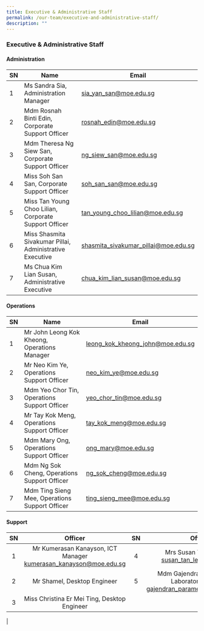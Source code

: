 ```yaml
---
title: Executive & Administrative Staff
permalink: /our-team/executive-and-administrative-staff/
description: ""
---
```

### Executive & Administrative Staff

#### Administration



| SN | Name | Email |
| -------- | -------- | -------- |
| 1     | Ms Sandra Sia, Administration Manager     | [sia_yan_san@moe.edu.sg](mailto:sia_yan_san@moe.edu.sg)      |
| 2     | Mdm Rosnah Binti Edin, Corporate Support Officer     | [rosnah_edin@moe.edu.sg](mailto:rosnah_edin@moe.edu.sg)      |
| 3     | Mdm Theresa Ng Siew San, Corporate Support Officer       | [ng_siew_san@moe.edu.sg](mailto:ng_siew_san@moe.edu.sg)      |
| 4     | Miss Soh San San, Corporate Support Officer       | [soh_san_san@moe.edu.sg](mailto:soh_san_san@moe.edu.sg)         |
| 5     | Miss Tan Young Choo Lilian, Corporate Support Officer       | [tan_young_choo_lilian@moe.edu.sg](mailto:tan_young_choo_lilian@moe.edu.sg)    |
| 6     | Miss Shasmita Sivakumar Pillai, Administrative Executive   | [shasmita_sivakumar_pillai@moe.edu.sg](mailto:shasmita_sivakumar_pillai@moe.edu.sg)     |
| 7     | Ms Chua Kim Lian Susan, Administrative Executive       | [chua_kim_lian_susan@moe.edu.sg](mailto:chua_kim_lian_susan@moe.edu.sg)    |

#### Operations



| SN | Name | Email |
| -------- | -------- | -------- |
| 1     |  Mr John Leong Kok Kheong, Operations Manager     | [leong_kok_kheong_john@moe.edu.sg](mailto:leong_kok_kheong_john@moe.edu.sg)     |
| 2     |  Mr Neo Kim Ye, Operations Support Officer     | [neo_kim_ye@moe.edu.sg](mailto:neo_kim_ye@moe.edu.sg)     |
| 3     |  Mdm Yeo Chor Tin, Operations Support Officer      | [yeo_chor_tin@moe.edu.sg](mailto:yeo_chor_tin@moe.edu.sg)     |
| 4     |  Mr Tay Kok Meng, Operations Support Officer      | [tay_kok_meng@moe.edu.sg](mailto:tay_kok_meng@moe.edu.sg)     |
| 5     |  Mdm Mary Ong, Operations Support Officer      | [ong_mary@moe.edu.sg](mailto:ong_mary@moe.edu.sg)     |
| 6     |  Mdm Ng Sok Cheng, Operations Support Officer      | [ng_sok_cheng@moe.edu.sg](mailto:ng_sok_cheng@moe.edu.sg)     |
| 7     |  Mdm Ting Sieng Mee, Operations Support Officer      | [ting_sieng_mee@moe.edu.sg](mailto:ting_sieng_mee@moe.edu.sg)     |

#### Support

| SN | Officer  | SN | Officer |
|:---:|:---:|:---:|:---:|
| 1 | Mr Kumerasan Kanayson, ICT Manager <br> [kumerasan_kanayson@moe.edu.sg](mailto:kumerasan_kanayson@moe.edu.sg) | 4 | Mrs Susan Tan, Librarian <br> [susan_tan_ler@moe.edu.sg](mailto:susan_tan_ler@moe.edu.sg)  |
| 2 | Mr Shamel, Desktop Engineer    | 5 | Mdm Gajendran Parameswari, Laboratory Assistant <br> [gajendran_parameswari@moe.edu.sg](mailto:gajendran_parameswari@moe.edu.sg) |
|  3 | Miss Christina Er Mei Ting, Desktop Engineer    |   |   |
|